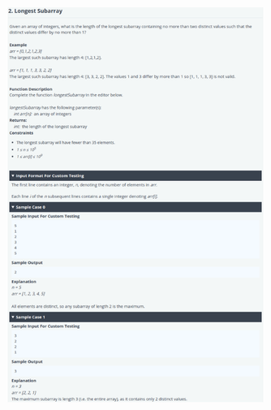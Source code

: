 ![Alt text](https://github.com/TypHo22/Hackerrank-Solutions/blob/main/longest-subarray/problem.png)
